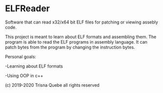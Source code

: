 # ELFReader
Software that can read x32/x64 bit ELF files for patching or viewing assebly code.

This project is meant to learn about ELF formats and assembling them. The program is able to
read the ELF programs in assembly language. It can patch bytes from the program by changing the
instruction bytes.

Personal goals:

-Learning about ELF formats

-Using OOP in c++


(c) 2019-2020 Trisna Quebe all rights reserved

